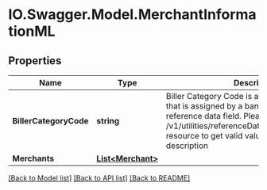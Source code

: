 # IO.Swagger.Model.MerchantInformationML
## Properties

Name | Type | Description | Notes
------------ | ------------- | ------------- | -------------
**BillerCategoryCode** | **string** | Biller Category Code is a classification code that is assigned by a bank to a biller.This is a reference data field. Please use /v1/utilities/referenceData/{billerCategoryCode} resource to get valid value of this field with description | 
**Merchants** | [**List&lt;Merchant&gt;**](Merchant.md) |  | 

[[Back to Model list]](../README.md#documentation-for-models) [[Back to API list]](../README.md#documentation-for-api-endpoints) [[Back to README]](../README.md)

